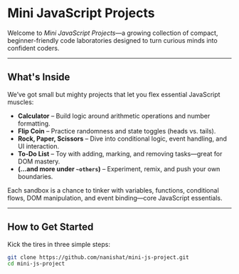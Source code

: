 # Mini JavaScript Projects

Welcome to *Mini JavaScript Projects*—a growing collection of compact, beginner-friendly code laboratories designed to turn curious minds into confident coders.

---

##  What's Inside

We’ve got small but mighty projects that let you flex essential JavaScript muscles:

- **Calculator** – Build logic around arithmetic operations and number formatting.
- **Flip Coin** – Practice randomness and state toggles (heads vs. tails).
- **Rock, Paper, Scissors** – Dive into conditional logic, event handling, and UI interaction.
- **To-Do List** – Toy with adding, marking, and removing tasks—great for DOM mastery.
- **(…and more under `~others`)** – Experiment, remix, and push your own boundaries.

Each sandbox is a chance to tinker with variables, functions, conditional flows, DOM manipulation, and event binding—core JavaScript essentials.

---

##  How to Get Started

Kick the tires in three simple steps:

```bash
git clone https://github.com/nanishat/mini-js-project.git
cd mini-js-project
